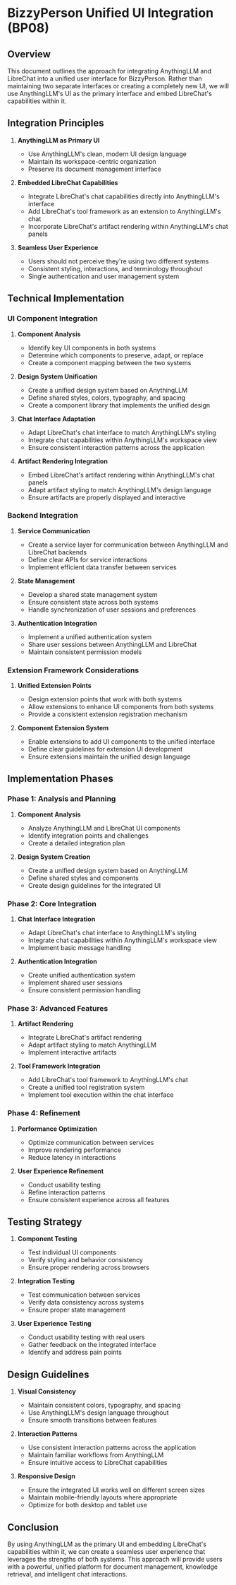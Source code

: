 # BizzyPerson Unified UI Integration (BP08)

## Overview

This document outlines the approach for integrating AnythingLLM and LibreChat into a unified user interface for BizzyPerson. Rather than maintaining two separate interfaces or creating a completely new UI, we will use AnythingLLM's UI as the primary interface and embed LibreChat's capabilities within it.

## Integration Principles

1. **AnythingLLM as Primary UI**
   - Use AnythingLLM's clean, modern UI design language
   - Maintain its workspace-centric organization
   - Preserve its document management interface

2. **Embedded LibreChat Capabilities**
   - Integrate LibreChat's chat capabilities directly into AnythingLLM's interface
   - Add LibreChat's tool framework as an extension to AnythingLLM's chat
   - Incorporate LibreChat's artifact rendering within AnythingLLM's chat panels

3. **Seamless User Experience**
   - Users should not perceive they're using two different systems
   - Consistent styling, interactions, and terminology throughout
   - Single authentication and user management system

## Technical Implementation

### UI Component Integration

1. **Component Analysis**
   - Identify key UI components in both systems
   - Determine which components to preserve, adapt, or replace
   - Create a component mapping between the two systems

2. **Design System Unification**
   - Create a unified design system based on AnythingLLM
   - Define shared styles, colors, typography, and spacing
   - Create a component library that implements the unified design

3. **Chat Interface Adaptation**
   - Adapt LibreChat's chat interface to match AnythingLLM's styling
   - Integrate chat capabilities within AnythingLLM's workspace view
   - Ensure consistent interaction patterns across the application

4. **Artifact Rendering Integration**
   - Embed LibreChat's artifact rendering within AnythingLLM's chat panels
   - Adapt artifact styling to match AnythingLLM's design language
   - Ensure artifacts are properly displayed and interactive

### Backend Integration

1. **Service Communication**
   - Create a service layer for communication between AnythingLLM and LibreChat backends
   - Define clear APIs for service interactions
   - Implement efficient data transfer between services

2. **State Management**
   - Develop a shared state management system
   - Ensure consistent state across both systems
   - Handle synchronization of user sessions and preferences

3. **Authentication Integration**
   - Implement a unified authentication system
   - Share user sessions between AnythingLLM and LibreChat
   - Maintain consistent permission models

### Extension Framework Considerations

1. **Unified Extension Points**
   - Design extension points that work with both systems
   - Allow extensions to enhance UI components from both systems
   - Provide a consistent extension registration mechanism

2. **Component Extension System**
   - Enable extensions to add UI components to the unified interface
   - Define clear guidelines for extension UI development
   - Ensure extensions maintain the unified design language

## Implementation Phases

### Phase 1: Analysis and Planning

1. **Component Analysis**
   - Analyze AnythingLLM and LibreChat UI components
   - Identify integration points and challenges
   - Create a detailed integration plan

2. **Design System Creation**
   - Create a unified design system based on AnythingLLM
   - Define shared styles and components
   - Create design guidelines for the integrated UI

### Phase 2: Core Integration

1. **Chat Interface Integration**
   - Adapt LibreChat's chat interface to AnythingLLM's styling
   - Integrate chat capabilities within AnythingLLM's workspace view
   - Implement basic message handling

2. **Authentication Integration**
   - Create unified authentication system
   - Implement shared user sessions
   - Ensure consistent permission handling

### Phase 3: Advanced Features

1. **Artifact Rendering**
   - Integrate LibreChat's artifact rendering
   - Adapt artifact styling to match AnythingLLM
   - Implement interactive artifacts

2. **Tool Framework Integration**
   - Add LibreChat's tool framework to AnythingLLM's chat
   - Create a unified tool registration system
   - Implement tool execution within the chat interface

### Phase 4: Refinement

1. **Performance Optimization**
   - Optimize communication between services
   - Improve rendering performance
   - Reduce latency in interactions

2. **User Experience Refinement**
   - Conduct usability testing
   - Refine interaction patterns
   - Ensure consistent experience across all features

## Testing Strategy

1. **Component Testing**
   - Test individual UI components
   - Verify styling and behavior consistency
   - Ensure proper rendering across browsers

2. **Integration Testing**
   - Test communication between services
   - Verify data consistency across systems
   - Ensure proper state management

3. **User Experience Testing**
   - Conduct usability testing with real users
   - Gather feedback on the integrated interface
   - Identify and address pain points

## Design Guidelines

1. **Visual Consistency**
   - Maintain consistent colors, typography, and spacing
   - Use AnythingLLM's design language throughout
   - Ensure smooth transitions between features

2. **Interaction Patterns**
   - Use consistent interaction patterns across the application
   - Maintain familiar workflows from AnythingLLM
   - Ensure intuitive access to LibreChat capabilities

3. **Responsive Design**
   - Ensure the integrated UI works well on different screen sizes
   - Maintain mobile-friendly layouts where appropriate
   - Optimize for both desktop and tablet use

## Conclusion

By using AnythingLLM as the primary UI and embedding LibreChat's capabilities within it, we can create a seamless user experience that leverages the strengths of both systems. This approach will provide users with a powerful, unified platform for document management, knowledge retrieval, and intelligent chat interactions. 